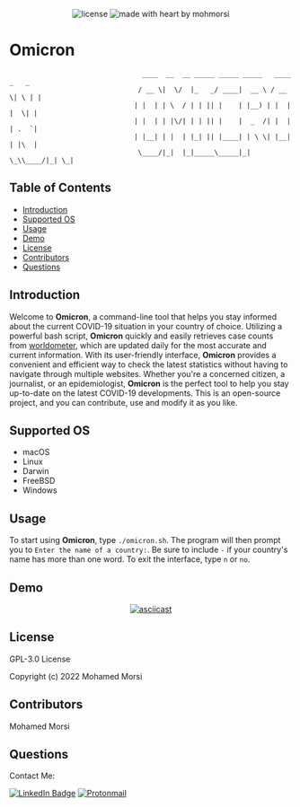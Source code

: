 <div align="center">

![license](https://img.shields.io/github/license/mohmorsi/Space-Byte?style=flat-square)
![made with heart by mohmorsi](https://img.shields.io/badge/made%20with%20%E2%9D%A4%EF%B8%8F%20by-mohmorsi-red?style=flat-square)
</div>
                                   
# Omicron
                                     ____  __  __ _____ _____ _____   ____  _   _ 
                                    / __ \|  \/  |_   _/ ____|  __ \ / __ \| \ | |
                                   | |  | | \  / | | || |    | |__) | |  | |  \| |
                                   | |  | | |\/| | | || |    |  _  /| |  | | .  `|
                                   | |__| | |  | |_| || |____| | \ \| |__| | |\  |
                                    \____/|_|  |_|_____\_____|_|  \_\\____/|_| \_|
## Table of Contents
* [Introduction](#introduction)
* [Supported OS](#supported-os)
* [Usage](#usage)
* [Demo](#demo)
* [License](#license)
* [Contributors](#contributors)
* [Questions](#questions)

## Introduction

Welcome to **Omicron**, a command-line tool that helps you stay informed about the current COVID-19 situation in your country of choice. Utilizing a powerful bash script, **Omicron** quickly and easily retrieves case counts from <a href="https://www.worldometers.info/coronavirus/#countries">worldometer</a>, which are updated daily for the most accurate and current information. With its user-friendly interface, **Omicron** provides a convenient and efficient way to check the latest statistics without having to navigate through multiple websites. Whether you're a concerned citizen, a journalist, or an epidemiologist, **Omicron** is the perfect tool to help you stay up-to-date on the latest COVID-19 developments. This is an open-source project, and you can contribute, use and modify it as you like.

## Supported OS
<ul>
<li> macOS </li>
<li> Linux </li>
<li> Darwin </li>
<li> FreeBSD </li>
<li> Windows </li>
</ul>

## Usage
To start using **Omicron**, type `./omicron.sh`. The program will then prompt you to `Enter the name of a country:`. Be sure to include `-` if your country's name has more than one word. To exit the interface, type `n` or `no`.

## Demo
<div align="center">
  
[![asciicast](https://asciinema.org/a/hD6g2ny6NvsoEfCIDrWZRYG3T.svg)](https://asciinema.org/a/hD6g2ny6NvsoEfCIDrWZRYG3T)
</div>


## License
GPL-3.0 License

Copyright (c) 2022 Mohamed Morsi
## Contributors
Mohamed Morsi
## Questions
Contact Me:

[![LinkedIn Badge](https://img.shields.io/badge/LinkedIn-0077B5?style=for-the-badge&logo=linkedin&logoColor=white)](https://www.linkedin.com/in/mohamedammorsi)
[![Protonmail](https://img.shields.io/badge/ProtonMail-8B89CC?style=for-the-badge&logo=protonmail&logoColor=white)](mailto:adudefromearth@protonmail.com)
